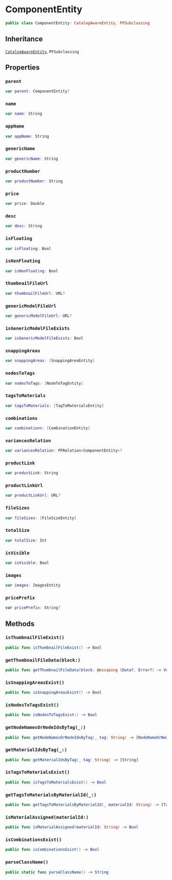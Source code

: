# ComponentEntity

``` swift
public class ComponentEntity: CatalogAwareEntity, PFSubclassing
```

## Inheritance

[`CatalogAwareEntity`](configwise-sdk-ios/api-reference/CatalogAwareEntity), `PFSubclassing`

## Properties

### `parent`

``` swift
var parent: ComponentEntity?
```

### `name`

``` swift
var name: String
```

### `appName`

``` swift
var appName: String
```

### `genericName`

``` swift
var genericName: String
```

### `productNumber`

``` swift
var productNumber: String
```

### `price`

``` swift
var price: Double
```

### `desc`

``` swift
var desc: String
```

### `isFloating`

``` swift
var isFloating: Bool
```

### `isNonFloating`

``` swift
var isNonFloating: Bool
```

### `thumbnailFileUrl`

``` swift
var thumbnailFileUrl: URL?
```

### `genericModelFileUrl`

``` swift
var genericModelFileUrl: URL?
```

### `isGenericModelFileExists`

``` swift
var isGenericModelFileExists: Bool
```

### `snappingAreas`

``` swift
var snappingAreas: [SnappingAreaEntity]
```

### `nodesToTags`

``` swift
var nodesToTags: [NodeToTagEntity]
```

### `tagsToMaterials`

``` swift
var tagsToMaterials: [TagToMaterialsEntity]
```

### `combinations`

``` swift
var combinations: [CombinationEntity]
```

### `variancesRelation`

``` swift
var variancesRelation: PFRelation<ComponentEntity>?
```

### `productLink`

``` swift
var productLink: String
```

### `productLinkUrl`

``` swift
var productLinkUrl: URL?
```

### `fileSizes`

``` swift
var fileSizes: [FileSizeEntity]
```

### `totalSize`

``` swift
var totalSize: Int
```

### `isVisible`

``` swift
var isVisible: Bool
```

### `images`

``` swift
var images: ImagesEntity
```

### `pricePrefix`

``` swift
var pricePrefix: String?
```

## Methods

### `isThumbnailFileExist()`

``` swift
public func isThumbnailFileExist() -> Bool
```

### `getThumbnailFileData(block:)`

``` swift
public func getThumbnailFileData(block: @escaping (Data?, Error?) -> Void)
```

### `isSnappingAreasExist()`

``` swift
public func isSnappingAreasExist() -> Bool
```

### `isNodesToTagsExist()`

``` swift
public func isNodesToTagsExist() -> Bool
```

### `getNodeNamesOrNodeIdsByTag(_:)`

``` swift
public func getNodeNamesOrNodeIdsByTag(_ tag: String) -> [NodeNameOrNodeId]
```

### `getMaterialIdsByTag(_:)`

``` swift
public func getMaterialIdsByTag(_ tag: String) -> [String]
```

### `isTagsToMaterialsExist()`

``` swift
public func isTagsToMaterialsExist() -> Bool
```

### `getTagsToMaterialsByMaterialId(_:)`

``` swift
public func getTagsToMaterialsByMaterialId(_ materialId: String) -> [TagToMaterialsEntity]
```

### `isMaterialAssigned(materialId:)`

``` swift
public func isMaterialAssigned(materialId: String) -> Bool
```

### `isCombinationsExist()`

``` swift
public func isCombinationsExist() -> Bool
```

### `parseClassName()`

``` swift
public static func parseClassName() -> String
```
